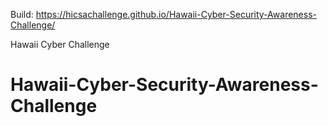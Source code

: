 Build:
https://hicsachallenge.github.io/Hawaii-Cyber-Security-Awareness-Challenge/

Hawaii Cyber Challenge
# Hawaii-Cyber-Security-Awareness-Challenge
